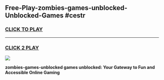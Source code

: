 
## Free-Play-zombies-games-unblocked-Unblocked-Games #cestr
<h3>
<a href="https://news.freeplayer.one?title=zombies-games-unblocked&ref=8M">CLICK TO PLAY</a></h3>
<hr>

<h3>
<a href="https://news.freeplayer.one?title=zombies-games-unblocked&ref=8M">CLICK 2 PLAY</a>
  
</h3>

<a href="https://news.freeplayer.one?title=zombies-games-unblocked&ref=8M"><img src="https://clearcache.store/games.png"></a>


**zombies-games-unblocked games unblocked: Your Gateway to Fun and Accessible Online Gaming**
